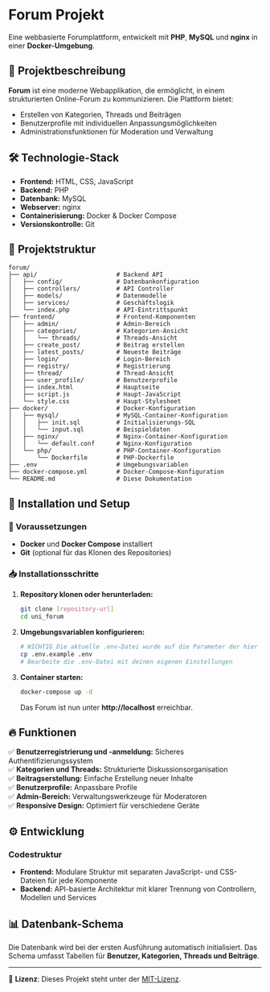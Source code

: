 # Forum Projekt

Eine webbasierte Forumplattform, entwickelt mit **PHP**, **MySQL** und **nginx** in einer **Docker-Umgebung**.

## 📖 Projektbeschreibung

**Forum** ist eine moderne Webapplikation, die ermöglicht, in einem strukturierten Online-Forum zu kommunizieren. Die Plattform bietet:

- Erstellen von Kategorien, Threads und Beiträgen
- Benutzerprofile mit individuellen Anpassungsmöglichkeiten
- Administrationsfunktionen für Moderation und Verwaltung

## 🛠 Technologie-Stack

- **Frontend:** HTML, CSS, JavaScript
- **Backend:** PHP
- **Datenbank:** MySQL
- **Webserver:** nginx
- **Containerisierung:** Docker & Docker Compose
- **Versionskontrolle:** Git

## 📂 Projektstruktur

```plaintext
forum/
├── api/                      # Backend API
│   ├── config/               # Datenbankonfiguration
│   ├── controllers/          # API Controller
│   ├── models/               # Datenmodelle
│   ├── services/             # Geschäftslogik
│   └── index.php             # API-Eintrittspunkt
├── frontend/                 # Frontend-Komponenten
│   ├── admin/                # Admin-Bereich
│   ├── categories/           # Kategorien-Ansicht
│   │   └── threads/          # Threads-Ansicht
│   ├── create_post/          # Beitrag erstellen
│   ├── latest_posts/         # Neueste Beiträge
│   ├── login/                # Login-Bereich
│   ├── registry/             # Registrierung
│   ├── thread/               # Thread-Ansicht
│   ├── user_profile/         # Benutzerprofile
│   ├── index.html            # Hauptseite
│   ├── script.js             # Haupt-JavaScript
│   └── style.css             # Haupt-Stylesheet
├── docker/                   # Docker-Konfiguration
│   ├── mysql/                # MySQL-Container-Konfiguration
│   │   ├── init.sql          # Initialisierungs-SQL
│   │   └── input.sql         # Beispieldaten
│   ├── nginx/                # Nginx-Container-Konfiguration
│   │   └── default.conf      # Nginx-Konfiguration
│   └── php/                  # PHP-Container-Konfiguration
│       └── Dockerfile        # PHP-Dockerfile
├── .env                      # Umgebungsvariablen
├── docker-compose.yml        # Docker-Compose-Konfiguration
└── README.md                 # Diese Dokumentation
```

## 🚀 Installation und Setup

### 🔧 Voraussetzungen

- **Docker** und **Docker Compose** installiert
- **Git** (optional für das Klonen des Repositories)

### 📥 Installationsschritte

1. **Repository klonen oder herunterladen:**
   ```bash
   git clone [repository-url]
   cd uni_forum
   ```

2. **Umgebungsvariablen konfigurieren:**
   ```bash
   # WICHTIG Die aktuelle .env-Datei wurde auf die Parameter der hier initialisierten MySQL Datenbank eingestellt und muss somit nicht verändert werden
   cp .env.example .env
   # Bearbeite die .env-Datei mit deinen eigenen Einstellungen

   ```

3. **Container starten:**
   ```bash
   docker-compose up -d
   ```
   Das Forum ist nun unter **http://localhost** erreichbar.

## 🔥 Funktionen

✅ **Benutzerregistrierung und -anmeldung:** Sicheres Authentifizierungssystem  
✅ **Kategorien und Threads:** Strukturierte Diskussionsorganisation  
✅ **Beitragserstellung:** Einfache Erstellung neuer Inhalte  
✅ **Benutzerprofile:** Anpassbare Profile  
✅ **Admin-Bereich:** Verwaltungswerkzeuge für Moderatoren  
✅ **Responsive Design:** Optimiert für verschiedene Geräte  

## ⚙ Entwicklung

### Codestruktur

- **Frontend:** Modulare Struktur mit separaten JavaScript- und CSS-Dateien für jede Komponente
- **Backend:** API-basierte Architektur mit klarer Trennung von Controllern, Modellen und Services

## 📊 Datenbank-Schema

Die Datenbank wird bei der ersten Ausführung automatisch initialisiert. Das Schema umfasst Tabellen für **Benutzer, Kategorien, Threads und Beiträge**.

---

📌 **Lizenz**: Dieses Projekt steht unter der [MIT-Lizenz](LICENSE.md).